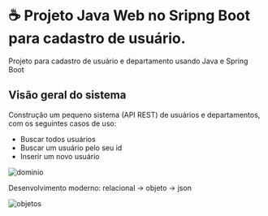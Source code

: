 # :coffee: Projeto Java Web no Sripng Boot para cadastro de usuário.
Projeto para cadastro de usuário e departamento usando Java e Spring Boot  

## Visão geral do sistema
Construção um pequeno sistema (API REST) de usuários e departamentos, com os seguintes casos de uso:

- Buscar todos usuários
- Buscar um usuário pelo seu id
- Inserir um novo usuário

![dominio](https://user-images.githubusercontent.com/59615052/198406001-469a5d07-b7e7-44e5-99ce-de20fd345039.png)

Desenvolvimento moderno: relacional -> objeto -> json

![objetos](https://user-images.githubusercontent.com/59615052/198406069-f45510fd-4d25-4d51-8a08-97a4573f600f.png)

